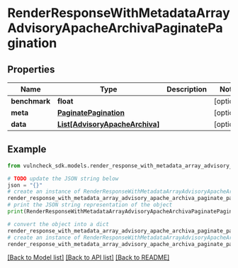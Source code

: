 # RenderResponseWithMetadataArrayAdvisoryApacheArchivaPaginatePagination


## Properties

Name | Type | Description | Notes
------------ | ------------- | ------------- | -------------
**benchmark** | **float** |  | [optional] 
**meta** | [**PaginatePagination**](PaginatePagination.md) |  | [optional] 
**data** | [**List[AdvisoryApacheArchiva]**](AdvisoryApacheArchiva.md) |  | [optional] 

## Example

```python
from vulncheck_sdk.models.render_response_with_metadata_array_advisory_apache_archiva_paginate_pagination import RenderResponseWithMetadataArrayAdvisoryApacheArchivaPaginatePagination

# TODO update the JSON string below
json = "{}"
# create an instance of RenderResponseWithMetadataArrayAdvisoryApacheArchivaPaginatePagination from a JSON string
render_response_with_metadata_array_advisory_apache_archiva_paginate_pagination_instance = RenderResponseWithMetadataArrayAdvisoryApacheArchivaPaginatePagination.from_json(json)
# print the JSON string representation of the object
print(RenderResponseWithMetadataArrayAdvisoryApacheArchivaPaginatePagination.to_json())

# convert the object into a dict
render_response_with_metadata_array_advisory_apache_archiva_paginate_pagination_dict = render_response_with_metadata_array_advisory_apache_archiva_paginate_pagination_instance.to_dict()
# create an instance of RenderResponseWithMetadataArrayAdvisoryApacheArchivaPaginatePagination from a dict
render_response_with_metadata_array_advisory_apache_archiva_paginate_pagination_from_dict = RenderResponseWithMetadataArrayAdvisoryApacheArchivaPaginatePagination.from_dict(render_response_with_metadata_array_advisory_apache_archiva_paginate_pagination_dict)
```
[[Back to Model list]](../README.md#documentation-for-models) [[Back to API list]](../README.md#documentation-for-api-endpoints) [[Back to README]](../README.md)


